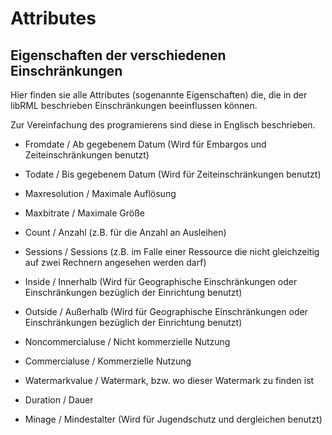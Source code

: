 # Attributes
## Eigenschaften der verschiedenen Einschränkungen

Hier finden sie alle Attributes (sogenannte Eigenschaften) die, die in der libRML beschrieben Einschränkungen beeinflussen können. 

Zur Vereinfachung des programierens sind diese in Englisch beschrieben. 

- Fromdate / Ab gegebenem Datum (Wird für Embargos und Zeiteinschränkungen benutzt)

- Todate / Bis gegebenem Datum (Wird für Zeiteinschränkungen benutzt)

- Maxresolution / Maximale Auflösung

- Maxbitrate / Maximale Größe

- Count / Anzahl (z.B. für die Anzahl an Ausleihen)

- Sessions / Sessions (z.B. im Falle einer Ressource die nicht gleichzeitig auf zwei Rechnern angesehen werden darf)

- Inside / Innerhalb (Wird für Geographische Einschränkungen oder Einschränkungen bezüglich der Einrichtung benutzt)

- Outside / Außerhalb (Wird für Geographische Einschränkungen oder Einschränkungen bezüglich der Einrichtung benutzt)

- Noncommercialuse / Nicht kommerzielle Nutzung

- Commercialuse / Kommerzielle Nutzung

- Watermarkvalue / Watermark, bzw. wo dieser Watermark zu finden ist

- Duration / Dauer

- Minage / Mindestalter (Wird für Jugendschutz und dergleichen benutzt)